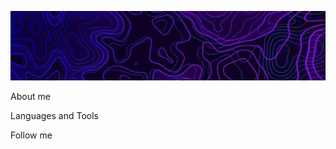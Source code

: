[![Header](https://github.com/Bzbxddbx/Bzbxddbx/blob/main/assets/abstract_purple_background.jpg)]()

About me

Languages and Tools

Follow me
